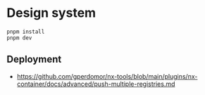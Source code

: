 # Design system

```
pnpm install
pnpm dev
```

## Deployment

- https://github.com/gperdomor/nx-tools/blob/main/plugins/nx-container/docs/advanced/push-multiple-registries.md
